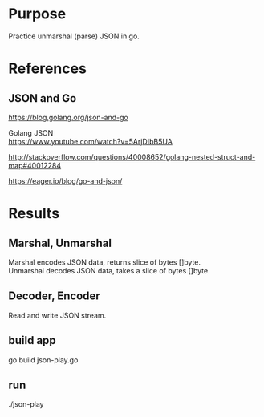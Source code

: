 # Purpose
Practice unmarshal (parse) JSON in go.

# References
## JSON and Go
https://blog.golang.org/json-and-go

Golang JSON  
https://www.youtube.com/watch?v=5ArjDIbB5UA

http://stackoverflow.com/questions/40008652/golang-nested-struct-and-map#40012284

https://eager.io/blog/go-and-json/

# Results

## Marshal, Unmarshal
Marshal encodes JSON data, returns slice of bytes []byte.  
Unmarshal decodes JSON data, takes a slice of bytes []byte.

##  Decoder, Encoder
Read and write JSON stream.

## build app
go build json-play.go

## run
./json-play

